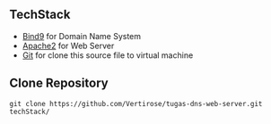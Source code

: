 ## TechStack
- [Bind9](https://www.isc.org/bind/) for Domain Name System
- [Apache2](https://httpd.apache.org/) for Web Server
- [Git](https://git-scm.com/) for clone this source file to virtual machine

## Clone Repository
``` 
git clone https://github.com/Vertirose/tugas-dns-web-server.git techStack/
```

